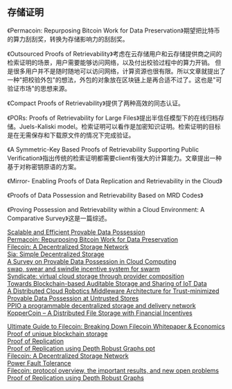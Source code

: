##  存储证明

《Permacoin: Repurposing Bitcoin Work for Data Preservation》期望把比特币的算力刮刮奖，转换为存储影响力的刮刮奖。    

《Outsourced Proofs of Retrievability》考虑在云存储用户和云存储提供商之间的检索证明的场景，用户需要能够访问网络，以及付出校验过程中的算力开销。
但是很多用户并不是随时随地可以访问网络，计算资源也很有限。所以文章就提出了一种"把校验外包"的想法，外包的对象放在区块链上是再合适不过了。这也是"可验证市场"的思想来源。       

《Compact Proofs of Retrievability》提供了两种高效的同态认证。   

《PORs: Proofs of Retrievability for Large Files》提出半信任模型下的在线归档存储。Juels-Kaliski model。检索证明可以看作是加密知识证明。检索证明的目标是在无需保存和下载原文件的情况下完成验证。   

《A Symmetric-Key Based Proofs of Retrievability Supporting Public Verification》指出传统的检索证明都需要client有强大的计算能力。文章提出一种基于对称密钥原语的方案。    

《Mirror- Enabling Proofs of Data Replication and Retrievability in the Cloud》    

《Proofs of Data Possession and Retrievability Based on MRD Codes》    

《Proving Possession and Retrievability within a Cloud Environment: A Comparative Survey》这是一篇综述。

[Scalable and Efficient Provable Data Possession](https://eprint.iacr.org/2008/114.pdf)   
[Permacoin: Repurposing Bitcoin Work for Data Preservation](http://soc1024.ece.illinois.edu/permacoin.pdf)   
[Filecoin: A Decentralized Storage Network](https://filecoin.io/filecoin.pdf)   
[Sia: Simple Decentralized Storage](https://sia.tech/sia.pdf)   
[A Survey on Provable Data Possession in Cloud Computing](https://www.ijert.org/research/a-survey-on-provable-data-possession-in-cloud-computing-systems-IJERTV5IS031055.pdf)   
[swap, swear and swindle incentive system for swarm](https://ethersphere.github.io/swarm-home/ethersphere/orange-papers/1/sw%5E3.pdf)   
[Syndicate: virtual cloud storage through provider composition](https://dl.acm.org/citation.cfm?id=2609639)   
[Towards Blockchain-based Auditable Storage and Sharing of IoT Data](https://arxiv.org/pdf/1705.08230)   
[A Distributed Cloud Robotics Middleware Architecture for Trust-minimized](https://www.zurich.ibm.com/pdf/robotics/paper.pdf)   
[Provable Data Possession at Untrusted Stores](https://eprint.iacr.org/2007/202.pdf)   
[PPIO a programmable decentralized storage and delivery network](https://github.com/PPIO/Whitepaper/blob/master/WhitePaper_EN.pdf)
[KopperCoin – A Distributed File Storage with Financial Incentives](https://www.gwern.net/docs/bitcoin/2016-kopp.pdf)    

[Ultimate Guide to Filecoin: Breaking Down Filecoin Whitepaper & Economics](https://medium.com/swlh/ultimate-guide-to-filecoin-breaking-down-filecoin-whitepaper-economics-9212541a5895)
[Proof of unique blockchain storage](https://bitslog.wordpress.com/2014/11/03/proof-of-local-blockchain-storage/)   
[Proof of Replication](https://filecoin.io/proof-of-replication.pdf)    
[Proof of Replication using Depth Robust Graphs ppt ](https://cyber.stanford.edu/sites/default/files/bpase_porep.pptx)    
[Filecoin: A Decentralized Storage Network](https://filecoin.io/filecoin.pdf)    
[Power Fault Tolerance](https://filecoin.io/power-fault-tolerance.pdf)   
[Filecoin: protocol overview, the important results, and new open problems](https://www.youtube.com/watch?v=vyRZBeMtkrA&feature=youtu.be&t=1793)    
[Proof of Replication using Depth Robust Graphs](https://www.youtube.com/watch?v=8_9ONpyRZEI)        